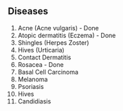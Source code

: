 ## Diseases

1. Acne (Acne vulgaris) - Done
2. Atopic dermatitis (Eczema) - Done
3. Shingles (Herpes Zoster)
4. Hives (Urticaria)
5. Contact Dermatitis
6. Rosacea - Done
7. Basal Cell Carcinoma
8. Melanoma
9. Psoriasis
10. Hives
11. Candidiasis
